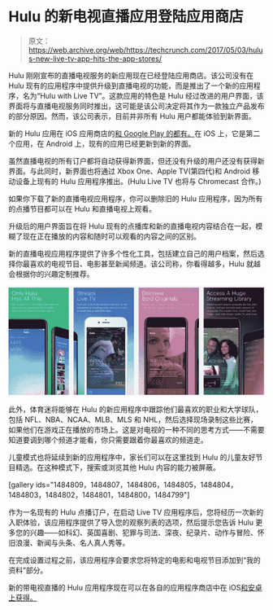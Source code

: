 # Hulu 的新电视直播应用登陆应用商店 

> 原文：<https://web.archive.org/web/https://techcrunch.com/2017/05/03/hulus-new-live-tv-app-hits-the-app-stores/>

Hulu 刚刚宣布的直播电视服务的新应用现在已经登陆应用商店。该公司没有在 Hulu 现有的应用程序中提供升级到直播电视的功能，而是推出了一个新的应用程序，名为“Hulu with Live TV”。这款应用的特色是 Hulu 经过改进的用户界面，该界面将与直播电视服务同时推出，这可能是该公司决定将其作为一款独立产品发布的部分原因。然而，该公司表示，目前并非所有 Hulu 用户都能体验到新界面。

新的 Hulu 应用在 iOS 应用商店的[和 Google Play 的](https://web.archive.org/web/20221007223149/https://itunes.apple.com/us/app/hulu-with-live-tv/id1230815695?mt=8)[都有。](https://web.archive.org/web/20221007223149/https://play.google.com/store/apps/details?id=com.hulu.plus)在 iOS 上，它是第二个应用，在 Android 上，现有的应用已经更新到新的界面。

虽然直播电视的所有订户都将自动获得新界面，但还没有升级的用户还没有获得新界面。与此同时，新界面也将通过 Xbox One、Apple TV(第四代)和 Android 移动设备上现有的 Hulu 应用程序推出。(Hulu Live TV 也将与 Chromecast 合作。)

如果你下载了新的直播电视应用程序，你可以删除旧的 Hulu 应用程序，因为所有的点播节目都可以在 Hulu 和直播电视上观看。

升级后的用户界面旨在将 Hulu 现有的点播库和新的直播电视内容结合在一起，模糊了现在正在播放的内容和随时可以观看的内容之间的区别。

新的直播电视应用程序提供了许多个性化工具，包括建立自己的用户档案，然后选择你最喜欢的电视节目、电影甚至新闻频道。该公司称，你看得越多，Hulu 就越会根据你的兴趣定制推荐。

![](img/ce3c962920d82424a85457c9582773fe.png)

此外，体育迷将能够在 Hulu 的新应用程序中跟踪他们最喜欢的职业和大学球队，包括 NFL、NBA、NCAA、MLB、MLS 和 NHL，然后选择现场录制这些比赛，如果他们在游戏正在播放的市场上。这是对电视的一种不同的思考方式——不需要知道要调到哪个频道才能看，你只需要跟着你最喜欢的频道走。

儿童模式也将延续到新的应用程序中，家长们可以在这里找到 Hulu 的儿童友好节目精选。在这种模式下，搜索或浏览其他 Hulu 内容的能力被屏蔽。

[gallery ids="1484809，1484807，1484806，1484805，1484804，1484803，1484802，1484801，1484800，1484799"]

作为一名现有的 Hulu 点播订户，在启动 Live TV 应用程序后，您将经历一次新的入职体验，该应用程序提供了导入您的观察列表的选项，然后提示您告诉 Hulu 更多您的兴趣——如科幻、英国喜剧、犯罪与司法、深夜、纪录片、动作与冒险、怀旧浪漫、新闻与头条、名人真人秀等。

在完成设置过程之前，该应用程序会要求您将特定的电影和电视节目添加到“我的资料”部分。

新的带电视直播的 Hulu 应用程序现在可以在各自的应用程序商店中在 iOS[和安卓](https://web.archive.org/web/20221007223149/https://itunes.apple.com/us/app/hulu-with-live-tv/id1230815695?mt=8)[上获得。](https://web.archive.org/web/20221007223149/https://play.google.com/store/apps/details?id=com.hulu.plus)
